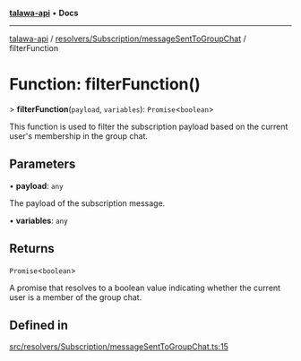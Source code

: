 [**talawa-api**](../../../../README.md) • **Docs**

***

[talawa-api](../../../../modules.md) / [resolvers/Subscription/messageSentToGroupChat](../README.md) / filterFunction

# Function: filterFunction()

\> **filterFunction**(`payload`, `variables`): `Promise`\<`boolean`\>

This function is used to filter the subscription payload based on the current user's membership in the group chat.

## Parameters

• **payload**: `any`

The payload of the subscription message.

• **variables**: `any`

## Returns

`Promise`\<`boolean`\>

A promise that resolves to a boolean value indicating whether the current user is a member of the group chat.

## Defined in

[src/resolvers/Subscription/messageSentToGroupChat.ts:15](https://github.com/PalisadoesFoundation/talawa-api/blob/67d017fd9312183a6b2bae1b160bc814f56ab5c2/src/resolvers/Subscription/messageSentToGroupChat.ts#L15)
